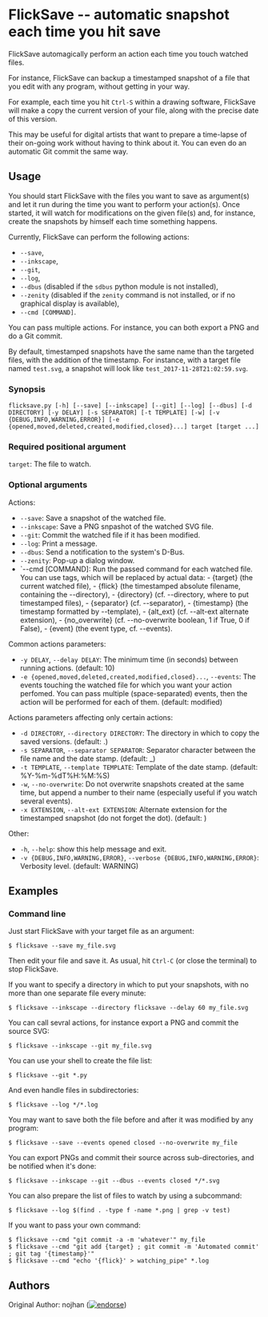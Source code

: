 FlickSave -- automatic snapshot each time you hit save
======================================================

FlickSave automagically perform an action each time you touch watched files.

For instance, FlickSave can backup a timestamped snapshot of a file that you edit with any program, without getting in your way.

For example, each time you hit `Ctrl-S` within a drawing software,
FlickSave will make a copy the current version of your file,
along with the precise date of this version.

This may be useful for digital artists that want to prepare a time-lapse of their on-going work without having to think about it.
You can even do an automatic Git commit the same way.


## Usage

You should start FlickSave with the files you want to save as argument(s)
and let it run during the time you want to perform your action(s).
Once started, it will watch for modifications on the given file(s)
and, for instance, create the snapshots by himself each time something happens.

Currently, FlickSave can perform the following actions:

- `--save`,
- `--inkscape`,
- `--git`,
- `--log`,
- `--dbus` (disabled if the `sdbus` python module is not installed),
- `--zenity` (disabled if the `zenity` command is not installed, or if no graphical display is available),
- `--cmd [COMMAND]`.

You can pass multiple actions.
For instance, you can both export a PNG and do a Git commit.

By default, timestamped snapshots have the same name than the targeted files,
with the addition of the timestamp.
For instance, with a target file named `test.svg`, a snapshot will look like `test_2017-11-28T21:02:59.svg`.


### Synopsis

`flicksave.py [-h] [--save] [--inkscape] [--git] [--log] [--dbus] [-d DIRECTORY] [-y DELAY] [-s SEPARATOR] [-t TEMPLATE] [-w] [-v {DEBUG,INFO,WARNING,ERROR}] [-e {opened,moved,deleted,created,modified,closed}...] target [target ...]`

### Required positional argument

`target`: The file to watch.

### Optional arguments

Actions:

* `--save`: Save a snapshot of the watched file.
* `--inkscape`: Save a PNG snpashot of the watched SVG file.
* `--git`: Commit the watched file if it has been modified.
* `--log`: Print a message.
* `--dbus`: Send a notification to the system's D-Bus.
* `--zenity`: Pop-up a dialog window.
* `--cmd [COMMAND]: Run the passed command for each watched file.
    You can use tags, which will be replaced by actual data:
        - {target} (the current watched file),
        - {flick} (the timestamped absolute filename, containing the --directory),
        - {directory} (cf. --directory, where to put timestamped files),
        - {separator} (cf. --separator),
        - {timestamp} (the timestamp formatted by --template),
        - {alt_ext} (cf. --alt-ext alternate extension),
        - {no_overwrite} (cf. --no-overwrite boolean, 1 if True, 0 if False),
        - {event} (the event type, cf. --events).

Common actions parameters:

* `-y DELAY`, `--delay DELAY`: The minimum time (in seconds) between running actions. (default: 10)
* `-e {opened,moved,deleted,created,modified,closed}...`, `--events`: The events touching the watched file for which you want your action perfomed. You can pass multiple (space-separated) events, then the action will be performed for each of them. (default: modified)

Actions parameters affecting only certain actions:

* `-d DIRECTORY`, `--directory DIRECTORY`: The directory in which to copy the saved versions.  (default: .)
* `-s SEPARATOR`, `--separator SEPARATOR`: Separator character between the file name and the date stamp. (default: _)
* `-t TEMPLATE`, `--template TEMPLATE`: Template of the date stamp. (default: %Y-%m-%dT%H:%M:%S)
* `-w`, `--no-overwrite`: Do not overwrite snapshots created at the same time, but append a number to their name (especially useful if you watch several events).
* `-x EXTENSION`, `--alt-ext EXTENSION`: Alternate extension for the timestamped snapshot (do not forget the dot). (default: )

Other:

* `-h`, `--help`: show this help message and exit.
* `-v {DEBUG,INFO,WARNING,ERROR}`, `--verbose {DEBUG,INFO,WARNING,ERROR}`: Verbosity level. (default: WARNING)

## Examples

### Command line

Just start FlickSave with your target file as an argument:

    $ flicksave --save my_file.svg

Then edit your file and save it.
As usual, hit `Ctrl-C` (or close the terminal) to stop FlickSave.

If you want to specify a directory in which to put your snapshots,  with no more than one separate file every minute:

    $ flicksave --inkscape --directory flicksave --delay 60 my_file.svg

You can call sevral actions, for instance export a PNG and commit the source SVG:

    $ flicksave --inkscape --git my_file.svg

You can use your shell to create the file list:

    $ flicksave --git *.py

And even handle files in subdirectories:

    $ flicksave --log */*.log

You may want to save both the file before and after it was modified by any
program:

    $ flicksave --save --events opened closed --no-overwrite my_file

You can export PNGs and commit their source across sub-directories,
and be notified when it's done:

    $ flicksave --inkscape --git --dbus --events closed */*.svg

You can also prepare the list of files to watch by using a subcommand:

    $ flicksave --log $(find . -type f -name *.png | grep -v test)

If you want to pass your own command:

    $ flicksave --cmd "git commit -a -m 'whatever'" my_file
    $ flicksave --cmd "git add {target} ; git commit -m 'Automated commit' ; git tag '{timestamp}'"
    $ flicksave --cmd "echo '{flick}' > watching_pipe" *.log


## Authors

Original Author: nojhan ([![endorse](https://api.coderwall.com/nojhan/endorsecount.png)](https://coderwall.com/nojhan))
